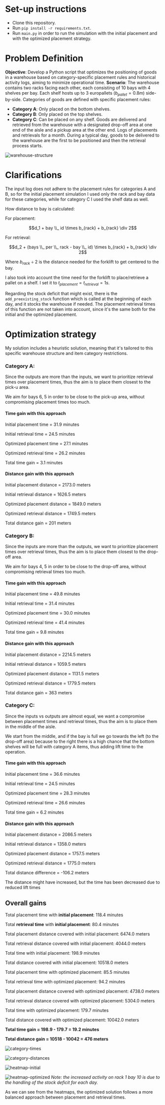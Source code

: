# Set-up instructions

- Clone this repository.
- Run `pip install -r requirements.txt`.
- Run `main.py` in order to run the simulation with the initial placement and with the optimized placement strategy.

# Problem Definition

**Objective**: Develop a Python script that optimizes the positioning of goods in a warehouse based on category-specific placement rules and historical activity logs, aiming to minimize operational time.
**Scenario**: The warehouse contains two racks facing each other, each consisting of 10 bays with 4 shelves per bay. Each shelf hosts up to 3 europallets ($b_{pallet} = 0.8m$) side-by-side. Categories of goods are defined with specific placement rules:
- **Category A**: Only placed on the bottom shelves.
- **Category B**: Only placed on the top shelves.
- **Category C**: Can be placed on any shelf.
Goods are delivered and retrieved from the warehouse with a designated drop-off area at one end of the aisle and a pickup area at the other end. Logs of placements and retrievals for a month. During a typical day, goods to be delivered to the warehouse are the first to be positioned and then the retrieval process starts.


![warehouse-structure](./figs/warehouse-structure.png)

# Clarifications

The input log does not adhere to the placement rules for categories A and B, so for the initial placement simulation I used only the rack and bay data for these categories, while for category C I used the shelf data as well.

How distance to bay is calculated:

For placement:

$$d_1 + bay \\_ id \times b_{rack} + b_{rack} \div 2$$

For retrieval:

$$d_2 + (bays \\_ per \\_ rack -  bay \\_ id) \times b_{rack} + b_{rack} \div 2$$

Where $b_{rack} \div 2$ is the distance needed for the forklift to get centered to the bay.

I also took into account the time need for the forklift to place/retrieve a pallet on a shelf. I set it to $t_{placement} = t_{retrieval} = 1 s$.  

Regarding the stock deficit that might exist, there is  the `add_preexisting_stock` function which is called at the beginning of each day, and it stocks the warehouse if needed. The placement retrieval times of this function are not taken into account, since it's the same both for the initial and the optimized placement.


# Optimization strategy

My solution includes a heuristic solution, meaning that it's tailored to this specific warehouse structure and item category restrictions.

### Category A:

Since the outputs are more than the inputs, we want to prioritize retrieval times over placement times, thus the aim is to place them closest to the pick-u area.

We aim for bays 6, 5 in order to be close to the pick-up area, without compromising placement times too much.

#### Time gain with this approach

Initial placement time = 31.9 minutes

Initial retrieval time = 24.5 minutes

Optimized placement time = 27.1 minutes

Optimized retrieval time = 26.2 minutes

Total time gain = 3.1 minutes

#### Distance gain with this approach

Initial placement distance = 2173.0 meters

Initial retrieval distance = 1626.5 meters

Optimized placement distance = 1849.0 meters

Optimized retrieval distance = 1749.5 meters

Total distance gain = 201 meters


### Category B:
Since the inputs are more than the outputs, we want to prioritize placement times over retrieval times, thus the aim is to place them closest to the drop-off area.

We aim for bays 4, 5 in order to be close to the drop-off area, without compromising retrieval times too much.

#### Time gain with this approach

Initial placement time = 49.8 minutes

Initial retrieval time = 31.4 minutes

Optimized placement time = 30.0 minutes

Optimized retrieval time = 41.4 minutes

Total time gain = 9.8 minutes

#### Distance gain with this approach

Initial placement distance = 2214.5 meters

Initial retrieval distance = 1059.5 meters

Optimized placement distance = 1131.5 meters

Optimized retrieval distance = 1779.5 meters

Total distance gain = 363 meters

### Category C:
Since the inputs vs outputs are almost equal, we want a compromise between placement times and retrieval times, thus the aim is to place them in the middle of the aisle.

We start from the middle, and if the bay is full we go towards the left (to the drop-off area) because to the right there is a high chance that the bottom shelves will be full with category A items, thus adding lift time to the operation.

#### Time gain with this approach

Initial placement time = 36.6 minutes

Initial retrieval time = 24.5 minutes

Optimized placement time = 28.3 minutes

Optimized retrieval time = 26.6 minutes

Total time gain = 6.2 minutes

#### Distance gain with this approach

Initial placement distance = 2086.5 meters

Initial retrieval distance = 1358.0 meters

Optimized placement distance = 1757.5 meters

Optimized retrieval distance = 1775.0 meters

Total distance difference = -106.2 meters

The distance might have increased, but the time has been decreased due to reduced lift times

## Overall gains

Total placement time with **initial placement**: 118.4 minutes

Total **retrieval time** with **initial placement**: 80.4 minutes

Total placement distance covered with initial placement: 6474.0 meters

Total retrieval distance covered with initial placement: 4044.0 meters

Total time with initial placement: 198.9 minutes

Total distance covered with initial placement: 10518.0 meters

Total placement time with optimized placement: 85.5 minutes

Total retrieval time with optimized placement: 94.2 minutes

Total placement distance covered with optimized placement: 4738.0 meters

Total retrieval distance covered with optimized placement: 5304.0 meters

Total time with optimized placement: 179.7 minutes

Total distance covered with optimized placement: 10042.0 meters

**Total time gain = 198.9 - 179.7 = 19.2 minutes**

**Total distance gain = 10518 - 10042 = 476 meters**

![category-times](./figs/category-times.png)

![category-distances](./figs/category-distances.png)

![heatmap-initial](./figs/heatmap-initial.png)

![heatmap-optimized](./figs/heatmap-optimized.png)
*Note: the increased activity on rack 1 bay 10 is due to the handling of the stock deficit for each day.*

As we can see from the heatmaps, the optimized solution follows a more balanced 
approach between placement and retrieval times. 
